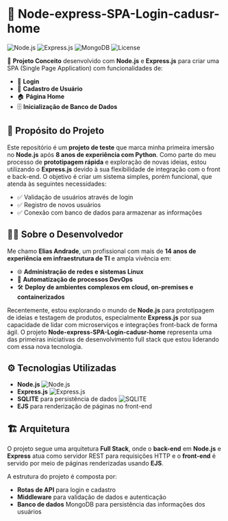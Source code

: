 # 🌟 Node-express-SPA-Login-cadusr-home

![Node.js](https://img.shields.io/badge/Node.js-v18.16.0-green?style=flat&logo=node.js) ![Express.js](https://img.shields.io/badge/Express.js-v4.18.1-lightgrey?style=flat&logo=express) ![MongoDB](https://img.shields.io/badge/MongoDB-v6.0-brightgreen?style=flat&logo=mongodb) ![License](https://img.shields.io/badge/license-MIT-blue.svg) 

🔧 **Projeto Conceito** desenvolvido com **Node.js** e **Express.js** para criar uma SPA (Single Page Application) com funcionalidades de:
- 🔑 **Login**
- 📝 **Cadastro de Usuário**
- 🏠 **Página Home**
- 🗄️ **Inicialização de Banco de Dados**

## 🎯 Propósito do Projeto

Este repositório é um **projeto de teste** que marca minha primeira imersão no **Node.js** após **8 anos de experiência com Python**. Como parte do meu processo de **prototipagem rápida** e exploração de novas ideias, estou utilizando o **Express.js** devido à sua flexibilidade de integração com o front e back-end. O objetivo é criar um sistema simples, porém funcional, que atenda às seguintes necessidades:
- ✅ Validação de usuários através de login
- ✅ Registro de novos usuários
- ✅ Conexão com banco de dados para armazenar as informações

## 🧑‍💻 Sobre o Desenvolvedor

Me chamo **Elias Andrade**, um profissional com mais de **14 anos de experiência em infraestrutura de TI** e ampla vivência em:
- 🌐 **Administração de redes e sistemas Linux**
- 🚀 **Automatização de processos DevOps**
- 🛠️ **Deploy de ambientes complexos em cloud, on-premises e containerizados**

Recentemente, estou explorando o mundo de **Node.js** para prototipagem de ideias e testagem de produtos, especialmente **Express.js** por sua capacidade de lidar com microserviços e integrações front-back de forma ágil. O projeto **Node-express-SPA-Login-cadusr-home** representa uma das primeiras iniciativas de desenvolvimento full stack que estou liderando com essa nova tecnologia.

## ⚙️ Tecnologias Utilizadas

- **Node.js** ![Node.js](https://img.shields.io/badge/-Node.js-333333?style=flat&logo=node.js)
- **Express.js** ![Express.js](https://img.shields.io/badge/-Express.js-333333?style=flat&logo=express)
- **SQLITE** para persistência de dados ![SQLITE](https://img.shields.io/badge/-SQLITE-333333?style=flat&logo=SQLITE)
- **EJS** para renderização de páginas no front-end

## 🏗️ Arquitetura

O projeto segue uma arquitetura **Full Stack**, onde o **back-end** em **Node.js** e **Express** atua como servidor REST para requisições HTTP e o **front-end** é servido por meio de páginas renderizadas usando **EJS**.

A estrutura do projeto é composta por:
- **Rotas de API** para login e cadastro
- **Middleware** para validação de dados e autenticação
- **Banco de dados** MongoDB para persistência das informações dos usuários

